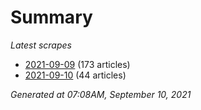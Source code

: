 # Summary
*Latest scrapes*
* [2021-09-09](https://github.com/nuuuwan/news_lk/blob/data/news_lk.2021-09-09.json) (173 articles)
* [2021-09-10](https://github.com/nuuuwan/news_lk/blob/data/news_lk.2021-09-10.json) (44 articles)

*Generated at 07:08AM, September 10, 2021*